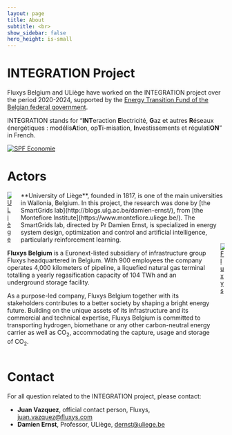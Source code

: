 ```yaml
---
layout: page
title: About
subtitle: <br>
show_sidebar: false
hero_height: is-small
---
```


# INTEGRATION Project

Fluxys Belgium and ULiège have worked on the INTEGRATION project over the period 2020-2024, supported by the [Energy Transition Fund of the Belgian federal government](https://economie.fgov.be/fr/themes/energie/transition-energetique/fonds-de-transition).

INTEGRATION stands for “**INT**eraction **E**lectricité, **G**az et autres **R**éseaux énergétiques : modélis**A**tion, op**T**i-misation, **I**nvestissements et régulati**ON**” in French.

<p class="has-text-centered">
  <a href="https://economie.fgov.be/fr/themes/energie/transition-energetique/fonds-de-transition">
  <img alt="SPF Economie" src="../img/logo-en.svg" style="max-width: 400px;">
  </a>
</p>

# Actors

<div class="columns">
  <div class="column is-4 has-text-centered">
    <a href="https://www.uliege.be/">
    <img alt="ULiège" src="../img/uliege_logo.svg">
    </a>
  </div>
  <div class="column is-8" markdown="1">
**University of Liège**, founded in 1817, is one of the main universities in Wallonia, Belgium. In this project, the research was done by [the SmartGrids lab](http://blogs.ulg.ac.be/damien-ernst/), from [the Montefiore Institute](https://www.montefiore.uliege.be/). 
The SmartGrids lab, directed by Pr Damien Ernst, is specialized in energy system design, optimization and control and artificial intelligence, particularly reinforcement learning. 
  </div>
</div>

<div class="columns">
  <div class="column is-8" markdown="1">

**Fluxys Belgium** is a Euronext-listed subsidiary of infrastructure group Fluxys headquartered in Belgium. With 900 employees the company operates 4,000 kilometers of pipeline, a liquefied natural gas terminal totalling a yearly regasification capacity of 104 TWh and an underground storage facility.

As a purpose-led company, Fluxys Belgium together with its stakeholders contributes to a better society by shaping a bright energy future. Building on the unique assets of its infrastructure and its commercial and technical expertise, Fluxys Belgium is committed to transporting hydrogen, biomethane or any other carbon-neutral energy carrier as well as CO<sub>2</sub>, accommodating the capture, usage and storage of CO<sub>2</sub>.  
</div>
  <div class="column is-4 has-text-centered">
  <a href="https://www.fluxys.com/">
    <img alt="Fluxys" src="../img/Logo_Fluxys_Blue.svg">
  </a>
  </div>
</div>

# Contact

For all question related to the INTEGRATION project, please contact:

- **Juan Vazquez**, official contact person, Fluxys, [juan.vazquez@fluxys.com](mailto:juan.vazquez@fluxys.com)
- **Damien Ernst**, Professor, ULiège, [dernst@uliege.be](mailto:dernst@uliege.be)
